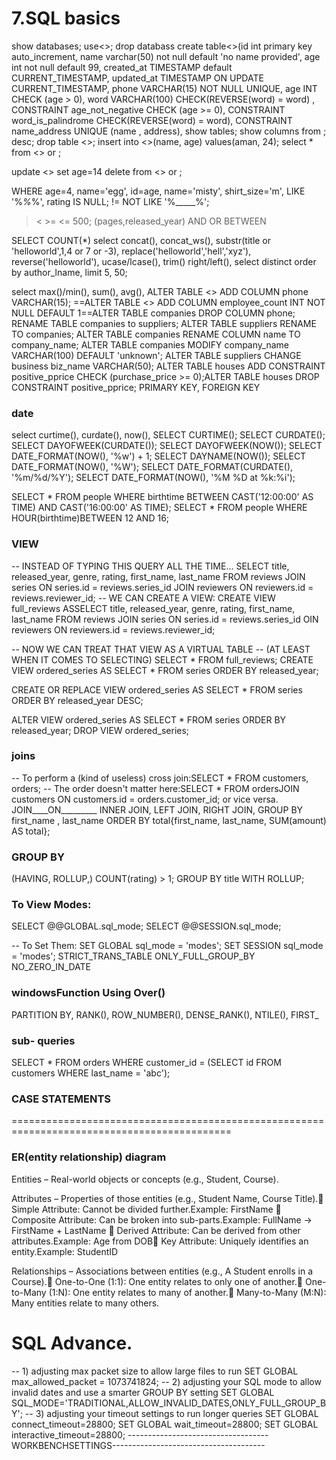 # 7.SQL basics
show databases;
use<>;
drop databass
create table<>(id int primary key auto_increment, name varchar(50) not null default 'no name provided', age int not null default 99, created_at TIMESTAMP default CURRENT_TIMESTAMP, updated_at TIMESTAMP ON UPDATE CURRENT_TIMESTAMP,   phone VARCHAR(15) NOT NULL UNIQUE, age INT CHECK (age > 0), word VARCHAR(100) CHECK(REVERSE(word) = word) , CONSTRAINT age_not_negative CHECK (age >= 0),  CONSTRAINT word_is_palindrome CHECK(REVERSE(word) = word),    CONSTRAINT name_address UNIQUE (name , address), 
show tables;
show columns from <tableName>;    desc<tableName>;
drop table <>;
insert into <>(name, age) values(aman, 24);
select * from <> or ;

update <> set age=14 
delete from <> or ;

WHERE 
age=4, name='egg', id=age, name='misty', shirt_size='m', LIKE '%_\%_%', rating IS NULL;
!= 
NOT LIKE '%_____%';
> < >= <= 500; (pages,released_year)
AND OR BETWEEN

SELECT COUNT(*)
select concat(), concat_ws(), substr(title or 'helloworld',1,4 or 7 or -3), replace('helloworld','hell','xyz'), reverse('helloworld'), ucase/lcase(), trim() right/left(), 
select distinct
order by author_lname, 
limit 5, 50;


select max()/min(), sum(), avg(), 
ALTER TABLE <> ADD COLUMN phone VARCHAR(15); ==ALTER TABLE <> ADD COLUMN employee_count INT NOT NULL DEFAULT 1==ALTER TABLE companies DROP COLUMN phone;
RENAME TABLE companies to suppliers; ALTER TABLE suppliers RENAME TO companies; ALTER TABLE companies RENAME COLUMN name TO company_name;
ALTER TABLE companies MODIFY company_name VARCHAR(100) DEFAULT 'unknown';
ALTER TABLE suppliers CHANGE business biz_name VARCHAR(50);
ALTER TABLE houses ADD CONSTRAINT positive_pprice CHECK (purchase_price >= 0);ALTER TABLE houses DROP CONSTRAINT positive_pprice;
PRIMARY KEY, FOREIGN KEY

### date
select curtime(), curdate(), now(),
SELECT CURTIME();
SELECT CURDATE();
SELECT DAYOFWEEK(CURDATE());
SELECT DAYOFWEEK(NOW());
SELECT DATE_FORMAT(NOW(), '%w') + 1;
SELECT DAYNAME(NOW());
SELECT DATE_FORMAT(NOW(), '%W');
SELECT DATE_FORMAT(CURDATE(), '%m/%d/%Y');
SELECT DATE_FORMAT(NOW(), '%M %D at %k:%i');

SELECT * FROM people WHERE birthtime BETWEEN CAST('12:00:00' AS TIME) AND CAST('16:00:00' AS TIME);
SELECT * FROM people WHERE HOUR(birthtime)BETWEEN 12 AND 16;


### VIEW
-- INSTEAD OF TYPING THIS QUERY ALL THE TIME...
SELECT title, released_year, genre, rating, first_name, last_name FROM reviews
JOIN series ON series.id = reviews.series_id
JOIN reviewers ON reviewers.id = reviews.reviewer_id;
 -- WE CAN CREATE A VIEW:
CREATE VIEW full_reviews ASSELECT title, released_year, genre, rating, first_name, last_name FROM reviews
JOIN series ON series.id = reviews.series_id
OIN reviewers ON reviewers.id = reviews.reviewer_id;
 
-- NOW WE CAN TREAT THAT VIEW AS A VIRTUAL TABLE 
-- (AT LEAST WHEN IT COMES TO SELECTING)
SELECT * FROM full_reviews;
CREATE VIEW ordered_series AS
SELECT * FROM series ORDER BY released_year;
 
CREATE OR REPLACE VIEW ordered_series AS
SELECT * FROM series ORDER BY released_year DESC;
 
ALTER VIEW ordered_series AS
SELECT * FROM series ORDER BY released_year;
DROP VIEW ordered_series;


### joins
-- To perform a (kind of useless) cross join:SELECT * FROM customers, orders;
-- The order doesn't matter here:SELECT * FROM ordersJOIN customers ON customers.id = orders.customer_id; or vice versa.
JOIN____ON_________
INNER JOIN, LEFT JOIN, RIGHT JOIN,
GROUP BY first_name , last_name
ORDER BY total{first_name, last_name, SUM(amount) AS total};


### GROUP BY
(HAVING, ROLLUP,) COUNT(rating) > 1; GROUP BY title WITH ROLLUP;


### To View Modes:
SELECT @@GLOBAL.sql_mode;
SELECT @@SESSION.sql_mode;
 
-- To Set Them:
SET GLOBAL sql_mode = 'modes';
SET SESSION sql_mode = 'modes';
STRICT_TRANS_TABLE
ONLY_FULL_GROUP_BY
NO_ZERO_IN_DATE


### windowsFunction Using Over()
PARTITION BY, RANK(),  ROW_NUMBER(),  DENSE_RANK(), NTILE(),  FIRST_

### sub- queries
SELECT * FROM orders WHERE customer_id = (SELECT id FROM customers WHERE last_name = 'abc');

### CASE STATEMENTS

============================================================================================

### ER(entity relationship) diagram
Entities – Real-world objects or concepts (e.g., Student, Course).

Attributes – Properties of those entities (e.g., Student Name, Course Title).🔸 Simple Attribute: Cannot be divided further.Example: FirstName 🔸 Composite Attribute: Can be broken into sub-parts.Example: FullName → FirstName + LastName 🔸 Derived Attribute: Can be derived from other attributes.Example: Age from DOB🔸 Key Attribute: Uniquely identifies an entity.Example: StudentID

Relationships – Associations between entities (e.g., A Student enrolls in a Course).🔸 One-to-One (1:1): One entity relates to only one of another.🔸 One-to-Many (1:N): One entity relates to many of another.🔸 Many-to-Many (M:N): Many entities relate to many others.


# SQL Advance.
-- 1) adjusting max packet size to allow large files to run
SET GLOBAL max_allowed_packet = 1073741824;
-- 2) adjusting your SQL mode to allow invalid dates and use a smarter GROUP BY setting
SET GLOBAL SQL_MODE='TRADITIONAL,ALLOW_INVALID_DATES,ONLY_FULL_GROUP_BY';
-- 3) adjusting your timeout settings to run longer queries
SET GLOBAL connect_timeout=28800;
SET GLOBAL wait_timeout=28800;
SET GLOBAL interactive_timeout=28800;
-----------------------------------WORKBENCHSETTINGS--------------------------------------





   

